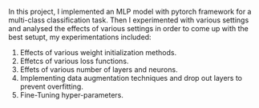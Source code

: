 In this project, I implemented an MLP model with pytorch framework for a multi-class classification task. Then I experimented with various settings and analysed the effects of various settings in order to come up with the best setupt, my experimentations included:
1. Effects of various weight initialization methods.
2. Effetcs of various loss functions.
3. Effets of various number of layers and neurons.
4. Implementing data augmentation techniques and drop out layers to prevent overfitting.
5. Fine-Tuning hyper-parameters.
